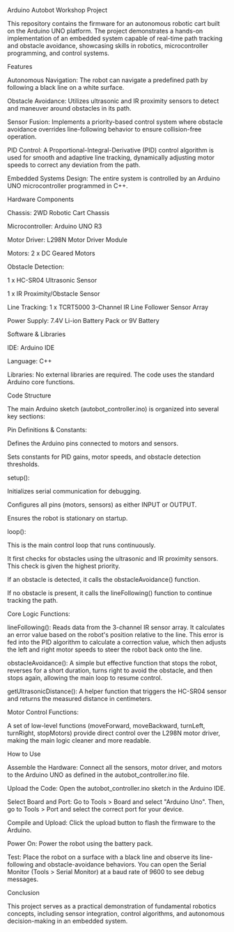 Arduino Autobot Workshop Project

This repository contains the firmware for an autonomous robotic cart built on the Arduino UNO platform. The project demonstrates a hands-on implementation of an embedded system capable of real-time path tracking and obstacle avoidance, showcasing skills in robotics, microcontroller programming, and control systems.

Features

Autonomous Navigation: The robot can navigate a predefined path by following a black line on a white surface.

Obstacle Avoidance: Utilizes ultrasonic and IR proximity sensors to detect and maneuver around obstacles in its path.

Sensor Fusion: Implements a priority-based control system where obstacle avoidance overrides line-following behavior to ensure collision-free operation.

PID Control: A Proportional-Integral-Derivative (PID) control algorithm is used for smooth and adaptive line tracking, dynamically adjusting motor speeds to correct any deviation from the path.

Embedded Systems Design: The entire system is controlled by an Arduino UNO microcontroller programmed in C++.

Hardware Components

Chassis: 2WD Robotic Cart Chassis

Microcontroller: Arduino UNO R3

Motor Driver: L298N Motor Driver Module

Motors: 2 x DC Geared Motors

Obstacle Detection:

1 x HC-SR04 Ultrasonic Sensor

1 x IR Proximity/Obstacle Sensor

Line Tracking: 1 x TCRT5000 3-Channel IR Line Follower Sensor Array

Power Supply: 7.4V Li-ion Battery Pack or 9V Battery

Software & Libraries

IDE: Arduino IDE

Language: C++

Libraries: No external libraries are required. The code uses the standard Arduino core functions.

Code Structure

The main Arduino sketch (autobot_controller.ino) is organized into several key sections:

Pin Definitions & Constants:

Defines the Arduino pins connected to motors and sensors.

Sets constants for PID gains, motor speeds, and obstacle detection thresholds.

setup():

Initializes serial communication for debugging.

Configures all pins (motors, sensors) as either INPUT or OUTPUT.

Ensures the robot is stationary on startup.

loop():

This is the main control loop that runs continuously.

It first checks for obstacles using the ultrasonic and IR proximity sensors. This check is given the highest priority.

If an obstacle is detected, it calls the obstacleAvoidance() function.

If no obstacle is present, it calls the lineFollowing() function to continue tracking the path.

Core Logic Functions:

lineFollowing(): Reads data from the 3-channel IR sensor array. It calculates an error value based on the robot's position relative to the line. This error is fed into the PID algorithm to calculate a correction value, which then adjusts the left and right motor speeds to steer the robot back onto the line.

obstacleAvoidance(): A simple but effective function that stops the robot, reverses for a short duration, turns right to avoid the obstacle, and then stops again, allowing the main loop to resume control.

getUltrasonicDistance(): A helper function that triggers the HC-SR04 sensor and returns the measured distance in centimeters.

Motor Control Functions:

A set of low-level functions (moveForward, moveBackward, turnLeft, turnRight, stopMotors) provide direct control over the L298N motor driver, making the main logic cleaner and more readable.

How to Use

Assemble the Hardware: Connect all the sensors, motor driver, and motors to the Arduino UNO as defined in the autobot_controller.ino file.

Upload the Code: Open the autobot_controller.ino sketch in the Arduino IDE.

Select Board and Port: Go to Tools > Board and select "Arduino Uno". Then, go to Tools > Port and select the correct port for your device.

Compile and Upload: Click the upload button to flash the firmware to the Arduino.

Power On: Power the robot using the battery pack.

Test: Place the robot on a surface with a black line and observe its line-following and obstacle-avoidance behaviors. You can open the Serial Monitor (Tools > Serial Monitor) at a baud rate of 9600 to see debug messages.

Conclusion

This project serves as a practical demonstration of fundamental robotics concepts, including sensor integration, control algorithms, and autonomous decision-making in an embedded system.